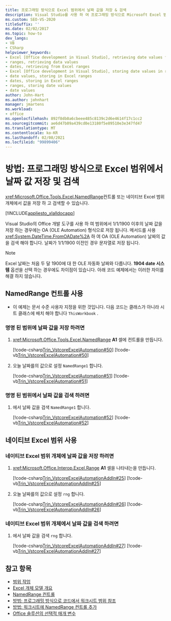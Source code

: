 ```yaml
---
title: 프로그래밍 방식으로 Excel 범위에서 날짜 값을 저장 & 검색
description: Visual Studio를 사용 하 여 프로그래밍 방식으로 Microsoft Excel 범위에서 날짜 값을 저장 하 고 검색 하는 방법을 알아봅니다.
ms.custom: SEO-VS-2020
titleSuffix: ''
ms.date: 02/02/2017
ms.topic: how-to
dev_langs:
- VB
- CSharp
helpviewer_keywords:
- Excel [Office development in Visual Studio], retrieving date values from ranges
- ranges, retrieving data values
- dates, retrieving from Excel ranges
- Excel [Office development in Visual Studio], storing date values in ranges
- date values, storing in Excel ranges
- dates, storing in Excel ranges
- ranges, storing date values
- date values
author: John-Hart
ms.author: johnhart
manager: jmartens
ms.workload:
- office
ms.openlocfilehash: 892f8db0a6cbeee485c8139c2d6e4614f17c1cc2
ms.sourcegitcommit: ae6d47b09a439cd0e13180f5e89510e3e347fd47
ms.translationtype: MT
ms.contentlocale: ko-KR
ms.lasthandoff: 02/08/2021
ms.locfileid: "99899406"
---
```

# <a name="how-to-programmatically-store-and-retrieve-date-values-in-excel-ranges"></a>방법: 프로그래밍 방식으로 Excel 범위에서 날짜 값 저장 및 검색
  <xref:Microsoft.Office.Tools.Excel.NamedRange>컨트롤 또는 네이티브 Excel 범위 개체에서 값을 저장 하 고 검색할 수 있습니다.

 [!INCLUDE[appliesto_xlalldocapp](../vsto/includes/appliesto-xlalldocapp-md.md)]

 Visual Studio의 Office 개발 도구를 사용 하 여 범위에서 1/1/1900 이후의 날짜 값을 저장 하는 경우에는 OA (OLE Automation) 형식으로 저장 됩니다. 메서드를 사용 <xref:System.DateTime.FromOADate%2A> 하 여 OA (OLE Automation) 날짜의 값을 검색 해야 합니다. 날짜가 1/1/1900 이전인 경우 문자열로 저장 됩니다.

> [!NOTE]
> Excel 날짜는 처음 두 달 1900에 대 한 OLE 자동화 날짜와 다릅니다. **1904 date 시스템** 옵션을 선택 하는 경우에도 차이점이 있습니다. 아래 코드 예제에서는 이러한 차이를 해결 하지 않습니다.

## <a name="use-a-namedrange-control"></a>NamedRange 컨트롤 사용

- 이 예제는 문서 수준 사용자 지정을 위한 것입니다. 다음 코드는 클래스가 아니라 시트 클래스에 배치 해야 합니다 `ThisWorkbook` .

### <a name="to-store-a-date-value-in-a-named-range"></a>명명 된 범위에 날짜 값을 저장 하려면

1. <xref:Microsoft.Office.Tools.Excel.NamedRange> **A1** 셀에 컨트롤을 만듭니다.

     [!code-csharp[Trin_VstcoreExcelAutomation#50](../vsto/codesnippet/CSharp/Trin_VstcoreExcelAutomationCS/Sheet1.cs#50)]
     [!code-vb[Trin_VstcoreExcelAutomation#50](../vsto/codesnippet/VisualBasic/Trin_VstcoreExcelAutomation/Sheet1.vb#50)]

2. 오늘 날짜를의 값으로 설정 `NamedRange1` 합니다.

     [!code-csharp[Trin_VstcoreExcelAutomation#51](../vsto/codesnippet/CSharp/Trin_VstcoreExcelAutomationCS/Sheet1.cs#51)]
     [!code-vb[Trin_VstcoreExcelAutomation#51](../vsto/codesnippet/VisualBasic/Trin_VstcoreExcelAutomation/Sheet1.vb#51)]

### <a name="to-retrieve-a-date-value-from-a-named-range"></a>명명 된 범위에서 날짜 값을 검색 하려면

1. 에서 날짜 값을 검색 `NamedRange1` 합니다.

     [!code-csharp[Trin_VstcoreExcelAutomation#52](../vsto/codesnippet/CSharp/Trin_VstcoreExcelAutomationCS/Sheet1.cs#52)]
     [!code-vb[Trin_VstcoreExcelAutomation#52](../vsto/codesnippet/VisualBasic/Trin_VstcoreExcelAutomation/Sheet1.vb#52)]

## <a name="use-native-excel-ranges"></a>네이티브 Excel 범위 사용

### <a name="to-store-a-date-value-in-a-native-excel-range-object"></a>네이티브 Excel 범위 개체에 날짜 값을 저장 하려면

1. <xref:Microsoft.Office.Interop.Excel.Range> **A1** 셀을 나타내는을 만듭니다.

     [!code-csharp[Trin_VstcoreExcelAutomationAddIn#25](../vsto/codesnippet/CSharp/trin_vstcoreexcelautomationaddin/ThisAddIn.cs#25)]
     [!code-vb[Trin_VstcoreExcelAutomationAddIn#25](../vsto/codesnippet/VisualBasic/trin_vstcoreexcelautomationaddin/ThisAddIn.vb#25)]

2. 오늘 날짜를의 값으로 설정 `rng` 합니다.

     [!code-csharp[Trin_VstcoreExcelAutomationAddIn#26](../vsto/codesnippet/CSharp/trin_vstcoreexcelautomationaddin/ThisAddIn.cs#26)]
     [!code-vb[Trin_VstcoreExcelAutomationAddIn#26](../vsto/codesnippet/VisualBasic/trin_vstcoreexcelautomationaddin/ThisAddIn.vb#26)]

### <a name="to-retrieve-a-date-value-from-a-native-excel-range-object"></a>네이티브 Excel 범위 개체에서 날짜 값을 검색 하려면

1. 에서 날짜 값을 검색 `rng` 합니다.

     [!code-csharp[Trin_VstcoreExcelAutomationAddIn#27](../vsto/codesnippet/CSharp/trin_vstcoreexcelautomationaddin/ThisAddIn.cs#27)]
     [!code-vb[Trin_VstcoreExcelAutomationAddIn#27](../vsto/codesnippet/VisualBasic/trin_vstcoreexcelautomationaddin/ThisAddIn.vb#27)]

## <a name="see-also"></a>참고 항목
- [범위 작업](../vsto/working-with-ranges.md)
- [Excel 개체 모델 개요](../vsto/excel-object-model-overview.md)
- [NamedRange 컨트롤](../vsto/namedrange-control.md)
- [방법: 프로그래밍 방식으로 코드에서 워크시트 범위 참조](../vsto/how-to-programmatically-refer-to-worksheet-ranges-in-code.md)
- [방법: 워크시트에 NamedRange 컨트롤 추가](../vsto/how-to-add-namedrange-controls-to-worksheets.md)
- [Office 솔루션의 선택적 매개 변수](../vsto/optional-parameters-in-office-solutions.md)
